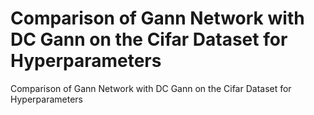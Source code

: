 # Comparison of Gann Network with DC Gann on the Cifar Dataset for Hyperparameters
 Comparison of Gann Network with DC Gann on the Cifar Dataset for Hyperparameters
